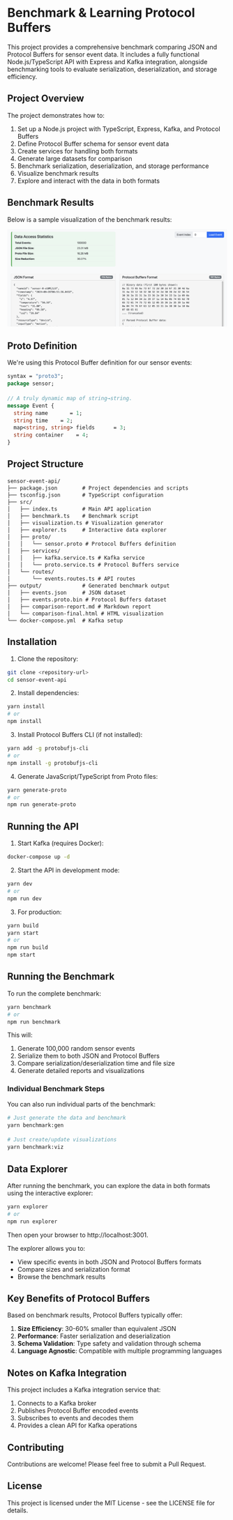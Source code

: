 # Benchmark & Learning Protocol Buffers 

This project provides a comprehensive benchmark comparing JSON and Protocol Buffers for sensor event data. It includes a fully functional Node.js/TypeScript API with Express and Kafka integration, alongside benchmarking tools to evaluate serialization, deserialization, and storage efficiency.

## Project Overview

The project demonstrates how to:

1. Set up a Node.js project with TypeScript, Express, Kafka, and Protocol Buffers
2. Define Protocol Buffer schema for sensor event data
3. Create services for handling both formats
4. Generate large datasets for comparison
5. Benchmark serialization, deserialization, and storage performance
6. Visualize benchmark results
7. Explore and interact with the data in both formats

## Benchmark Results

Below is a sample visualization of the benchmark results:

![Benchmark Results](screenshot.png)

## Proto Definition

We're using this Protocol Buffer definition for our sensor events:

```protobuf
syntax = "proto3";
package sensor;

// A truly dynamic map of string→string.
message Event {
  string name       = 1;
  string time    = 2;
  map<string, string> fields      = 3;
  string container    = 4;
}
```

## Project Structure

```
sensor-event-api/
├── package.json        # Project dependencies and scripts
├── tsconfig.json       # TypeScript configuration
├── src/
│   ├── index.ts        # Main API application
│   ├── benchmark.ts    # Benchmark script
│   ├── visualization.ts # Visualization generator
│   ├── explorer.ts     # Interactive data explorer
│   ├── proto/
│   │   └── sensor.proto # Protocol Buffers definition
│   ├── services/
│   │   ├── kafka.service.ts # Kafka service
│   │   └── proto.service.ts # Protocol Buffers service
│   └── routes/
│       └── events.routes.ts # API routes
├── output/             # Generated benchmark output
│   ├── events.json     # JSON dataset
│   ├── events.proto.bin # Protocol Buffers dataset
│   ├── comparison-report.md # Markdown report
│   └── comparison-final.html # HTML visualization
└── docker-compose.yml  # Kafka setup
```

## Installation

1. Clone the repository:

```bash
git clone <repository-url>
cd sensor-event-api
```

2. Install dependencies:

```bash
yarn install
# or
npm install
```

3. Install Protocol Buffers CLI (if not installed):

```bash
yarn add -g protobufjs-cli
# or
npm install -g protobufjs-cli
```

4. Generate JavaScript/TypeScript from Proto files:

```bash
yarn generate-proto
# or
npm run generate-proto
```

## Running the API

1. Start Kafka (requires Docker):

```bash
docker-compose up -d
```

2. Start the API in development mode:

```bash
yarn dev
# or
npm run dev
```

3. For production:

```bash
yarn build
yarn start
# or
npm run build
npm start
```

## Running the Benchmark

To run the complete benchmark:

```bash
yarn benchmark
# or
npm run benchmark
```

This will:
1. Generate 100,000 random sensor events
2. Serialize them to both JSON and Protocol Buffers
3. Compare serialization/deserialization time and file size
4. Generate detailed reports and visualizations

### Individual Benchmark Steps

You can also run individual parts of the benchmark:

```bash
# Just generate the data and benchmark
yarn benchmark:gen

# Just create/update visualizations
yarn benchmark:viz
```

## Data Explorer

After running the benchmark, you can explore the data in both formats using the interactive explorer:

```bash
yarn explorer
# or
npm run explorer
```

Then open your browser to http://localhost:3001.

The explorer allows you to:
- View specific events in both JSON and Protocol Buffers formats
- Compare sizes and serialization format
- Browse the benchmark results

## Key Benefits of Protocol Buffers

Based on benchmark results, Protocol Buffers typically offer:

1. **Size Efficiency**: 30-60% smaller than equivalent JSON
2. **Performance**: Faster serialization and deserialization
3. **Schema Validation**: Type safety and validation through schema
4. **Language Agnostic**: Compatible with multiple programming languages

## Notes on Kafka Integration

This project includes a Kafka integration service that:
1. Connects to a Kafka broker
2. Publishes Protocol Buffer encoded events
3. Subscribes to events and decodes them
4. Provides a clean API for Kafka operations

## Contributing

Contributions are welcome! Please feel free to submit a Pull Request.

## License

This project is licensed under the MIT License - see the LICENSE file for details.
